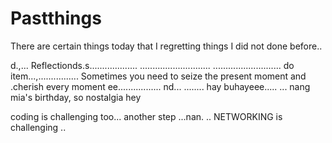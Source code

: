 # Pastthings

There are certain things today that I regretting things I did not done before..

d.,...
Reflectionds.s...................
............................
...........................
do item...,................
Sometimes you need to seize the present moment and .cherish every moment ee.................
nd...
........
hay buhayeee.....
...
nang mia's birthday, so nostalgia
hey

coding is challenging too...
another step ...nan.
..
NETWORKING is challenging 
..
